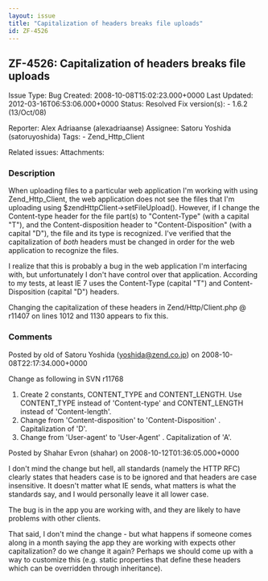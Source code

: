 ```yaml
---
layout: issue
title: "Capitalization of headers breaks file uploads"
id: ZF-4526
---
```


ZF-4526: Capitalization of headers breaks file uploads
------------------------------------------------------

 Issue Type: Bug Created: 2008-10-08T15:02:23.000+0000 Last Updated: 2012-03-16T06:53:06.000+0000 Status: Resolved Fix version(s): - 1.6.2 (13/Oct/08)
 
 Reporter:  Alex Adriaanse (alexadriaanse)  Assignee:  Satoru Yoshida (satoruyoshida)  Tags: - Zend\_Http\_Client
 
 Related issues: 
 Attachments: 
### Description

When uploading files to a particular web application I'm working with using Zend\_Http\_Client, the web application does not see the files that I'm uploading using $zendHttpClient->setFileUpload(). However, if I change the Content-type header for the file part(s) to "Content-Type" (with a capital "T"), and the Content-disposition header to "Content-Disposition" (with a capital "D"), the file and its type is recognized. I've verified that the capitalization of _both_ headers must be changed in order for the web application to recognize the files.

I realize that this is probably a bug in the web application I'm interfacing with, but unfortunately I don't have control over that application. According to my tests, at least IE 7 uses the Content-Type (capital "T") and Content-Disposition (capital "D") headers.

Changing the capitalization of these headers in Zend/Http/Client.php @ r11407 on lines 1012 and 1130 appears to fix this.

 

 

### Comments

Posted by old of Satoru Yoshida (yoshida@zend.co.jp) on 2008-10-08T22:17:34.000+0000

Change as following in SVN r11768

1. Create 2 constants, CONTENT\_TYPE and CONTENT\_LENGTH. Use CONTENT\_TYPE instead of 'Content-type' and CONTENT\_LENGTH instead of 'Content-length'.
2. Change from 'Content-disposition' to 'Content-Disposition' . Capitalization of 'D'.
3. Change from 'User-agent' to 'User-Agent' . Capitalization of 'A'.
 


 

Posted by Shahar Evron (shahar) on 2008-10-12T01:36:05.000+0000

I don't mind the change but hell, all standards (namely the HTTP RFC) clearly states that headers case is to be ignored and that headers are case insensitive. It doesn't matter what IE sends, what matters is what the standards say, and I would personally leave it all lower case.

The bug is in the app you are working with, and they are likely to have problems with other clients.

That said, I don't mind the change - but what happens if someone comes along in a month saying the app they are working with expects other capitalization? do we change it again? Perhaps we should come up with a way to customize this (e.g. static properties that define these headers which can be overridden through inheritance).

 

 